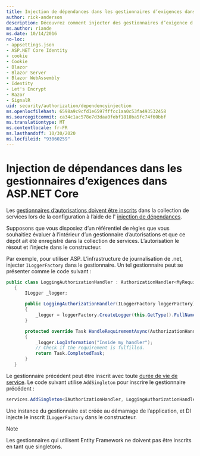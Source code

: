 ```yaml
---
title: Injection de dépendances dans les gestionnaires d’exigences dans ASP.NET Core
author: rick-anderson
description: Découvrez comment injecter des gestionnaires d’exigence d’autorisation dans une application ASP.NET Core à l’aide de l’injection de dépendances.
ms.author: riande
ms.date: 10/14/2016
no-loc:
- appsettings.json
- ASP.NET Core Identity
- cookie
- Cookie
- Blazor
- Blazor Server
- Blazor WebAssembly
- Identity
- Let's Encrypt
- Razor
- SignalR
uid: security/authorization/dependencyinjection
ms.openlocfilehash: 6598a9c9cfd1e6597fffcc1aa0c53fa493532458
ms.sourcegitcommit: ca34c1ac578e7d3daa0febf1810ba5fc74f60bbf
ms.translationtype: MT
ms.contentlocale: fr-FR
ms.lasthandoff: 10/30/2020
ms.locfileid: "93060259"
---
```

# <a name="dependency-injection-in-requirement-handlers-in-aspnet-core"></a>Injection de dépendances dans les gestionnaires d’exigences dans ASP.NET Core

<a name="security-authorization-di"></a>

Les [gestionnaires d’autorisations doivent être inscrits](xref:security/authorization/policies#handler-registration) dans la collection de services lors de la configuration à l’aide de l' [injection de dépendances](xref:fundamentals/dependency-injection).

Supposons que vous disposiez d’un référentiel de règles que vous souhaitiez évaluer à l’intérieur d’un gestionnaire d’autorisations et que ce dépôt ait été enregistré dans la collection de services. L’autorisation le résout et l’injecte dans le constructeur.

Par exemple, pour utiliser ASP. L’infrastructure de journalisation de .net, injecter `ILoggerFactory` dans le gestionnaire. Un tel gestionnaire peut se présenter comme le code suivant :

```csharp
public class LoggingAuthorizationHandler : AuthorizationHandler<MyRequirement>
   {
       ILogger _logger;

       public LoggingAuthorizationHandler(ILoggerFactory loggerFactory)
       {
           _logger = loggerFactory.CreateLogger(this.GetType().FullName);
       }

       protected override Task HandleRequirementAsync(AuthorizationHandlerContext context, MyRequirement requirement)
       {
           _logger.LogInformation("Inside my handler");
           // Check if the requirement is fulfilled.
           return Task.CompletedTask;
       }
   }
   ```

Le gestionnaire précédent peut être inscrit avec toute [durée de vie de service](/dotnet/core/extensions/dependency-injection#service-lifetimes). Le code suivant utilise `AddSingleton` pour inscrire le gestionnaire précédent :

```csharp
services.AddSingleton<IAuthorizationHandler, LoggingAuthorizationHandler>();
```

Une instance du gestionnaire est créée au démarrage de l’application, et DI injecte le inscrit `ILoggerFactory` dans le constructeur.

> [!NOTE]
> Les gestionnaires qui utilisent Entity Framework ne doivent pas être inscrits en tant que singletons.
